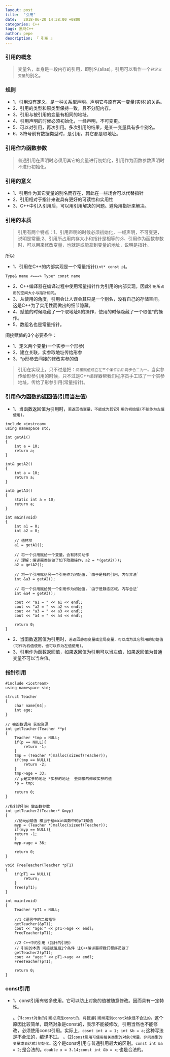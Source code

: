 ```yaml
---
layout: post
title:  "引用"
date:   2018-06-20 14:38:00 +0800
categories: C++
tags: 黑马C++
author: pepe
description: 『 引用 』
---
```


### 引用的概念

> 变量名，本身是一段内存的引用，即别名(alias)。引用可以看作一个`已定义变量`的别名。

### 规则

* 1、引用没有定义，是一种关系型声明。声明它与原有某一变量(实体)的关系。
* 2、引用的类型和原类型保持一致，且不分配内存。
* 3、引用与被引用的变量有相同的地址。
* 4、引用声明的时候必须初始化，一经声明，不可变更。
* 5、可以对引用，再次引用。多次引用的结果，是某一变量具有多个别名。
* 6、&符号前有数据类型时，是引用。其它都是取地址。

### 引用作为函数参数

> 普通引用在声明时必须用其它的变量进行初始化，引用作为函数参数声明时不进行初始化。

### 引用的意义

* 1、引用作为其它变量的别名而存在，因此在一些场合可以代替指针
* 2、引用相对于指针来说具有更好的可读性和实用性
* 3、C++中引入引用后，可以用引用解决的问题。避免用指针来解决。

### 引用的本质

> 引用有两个特点：1、引用声明的时候必须初始化，一经声明，不可变更，说明是常量;2、引用所占用内存大小和指针是相等的;3、引用作为函数参数时，可以用来修改变量，也就是或能拿到变量的地址，说明是指针。

所以:

* 1、引用在C++的内部实现是一个常量指针(`int* const p`)。
```
Type& name <===> Type* const name
```
* 2、C++编译器在编译过程中使用常量指针作为引用的内部实现，因此`引用所占用的空间大小与指针相同`。
* 3、从使用的角度，引用会让人误会其只是一个别名，没有自己的存储空间。这是C++为了实用性而做出的细节隐藏。
* 4、赋值的时候隐藏了一个取地址&的操作，使用的时候隐藏了一个取值*的操作。
* 5、数组名也是常量指针。
    
间接赋值的3个必要条件：

* 1、定义两个变量(一个实参一个形参)
* 2、建立关联，实参取地址传给形参
* 3、*p形参去间接的修改实参的值

> 引用在实现上，只不过是把：`间接赋值成立在三个条件后后两步合二为一。`当实参传给形参引用的时候，只不过是C++编译器帮我们程序员手工取了一个实参地址，传给了形参引用(常量指针)。
    
### 引用作为函数的返回值(引用当左值)

* 1、当函数返回值为引用时，`若返回栈变量，不能成为其它引用的初始值(不能作为左值使用)。`

```
include <iostream>
using namespace std;

int getA1()
{
    int a = 10;
    return a;
}

int& getA2()
{
    int a = 10;
    return a;
}

int& getA3()
{
    static int a = 10;
    return a;
}

int main(void)
{
    int a1 = 0;
    int a2 = 0;
    
    // 值拷贝
    a1 = getA1();
    
    // 将一个引用赋给一个变量，会有拷贝动作
    // 理解：编译器类似做了如下隐藏操作，a2 = *(getA2());
    a2 = getA2();
    
    // 将一个引用赋给另一个引用作为初始值，`由于是栈的引用，内存非法`
    int &a3 = getA2();
    
    // 将一个引用赋给另一个引用作为初始值，`由于是静态区域，内存合法`
    int &a4 = getA3();

    cout << "a1 = " << a1 << endl;
    cout << "a2 = " << a2 << endl;
    cout << "a3 = " << a3 << endl;
    cout << "a4 = " << a4 << endl;
    
    return 0;
}
```  
* 2、当函数返回值为引用时，`若返回静态变量或全局变量，可以成为其它引用的初始值(可作为右值使用，也可以作为左值使用)`。  
* 3、引用作为函数返回值，如果返回值为引用可以当左值，如果返回值为普通变量不可以当左值。

### 指针引用
```
#include <iostream>
using namespace std;

struct Teacher
{
    char name[64];
    int age;
}

// 被函数调用 获取资源
int getTeacher(Teacher **p)
{
    Teacher *tmp = NULL;
    if(p == NULL){
        return -1;
    }
    tmp = (Teacher *)malloc(sizeof(Teacher));
    if(tmp == NULL){
        return -2;
    }
    tmp->age = 33;
    // p是实参的地址 *实参的地址  去间接的修改实参的值
    *p = tmp;
    
    return 0;
}

//指针的引用 做函数参数
int getTeacher2(Teacher* &myp)
{
    //给myp赋值 相当于给main函数中的pT1赋值
    myp = (Teacher *)malloc(sizeof(Teacher));
    if(myp == NULL){
    return -1;
    }
    myp->age = 36;
    
    return 0;
}

void FreeTeacher(Teacher *pT1)
{
    if(pT1 == NULL){
        return;
    }
    free(pT1);
}

int main(void)
{
    Teacher *pT1 = NULL;
    
    //1 C语言中的二级指针
    getTeacher(&pT1);
    cout << "age:" << pT1->age << endl;
    FreeTeacher(pT1);
    
    //2 C++中的引用 (指针的引用)
    // 引用的本质 间接赋值后2个条件 让C++编译器帮我们程序员做了
    getTeacher2(pT1);
    cout << "age:" << pT1->age << endl;
    FreeTeacher(pT1);
    
    return 0;
}
```

### const引用

* 1、const引用有较多使用。它可以防止对象的值被随意修改。因而具有一定特性。
 
    。(1)`const对象的引用必须是const的，将普通引用绑定到const对象是不合法的。`这个原因比较简单，既然对象是const的，表示不能被修改，引用当然也不能修改，必须使用const引用。实际上，`cosnt int a = 1; int &b = a;`这种写法是不合法的，编译不过。
    。(2)`const引用可使用相关类型的对象(常量，非同类型的变量或表达式)初始化。`这个是const引用与普通引用最大的区别。`const int &a = 2;`是合法的。`double x = 3.14;const int &b = x;`也是合法的。
    



    
    
    
    
    
    
    
    
    
    
    
    
    
    
    
    
    
    
    
    
    
    
    
    
    














